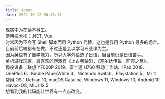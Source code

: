 ```yaml
---
title: about
date: 2021-10-12 00:48:13
---
```

现实中为在读本科生。  
常用技术栈：.NET, Vue  
时常因为不会写 Shell 脚本而用 Python 代替，这也是我用 Python 最多的场合。  
目前前后端都有在做，不过还是会以学习专业课为主。  
因为英语有了自学能力，所以大学外语选了日语，但目前仍是日语苦手。  
单机游戏玩家，最喜欢的游戏有《上古卷轴5》、《塞尔达传说：旷野之息》。  
现役设备：联想 Y7000P 2019、富士通 H760 移动工作站、IPad 2018、OnePlus 6、Kindle PaperWhite 3、Nintendo Switch、Playstation 5、Mi 11  
常用 OS：Debian 10, macOS Catalina, Windows 11, Windows 10, Android 10 Havoc-OS, MIUI 12.5  
想看到我的代码能让世界有一点点改变。  